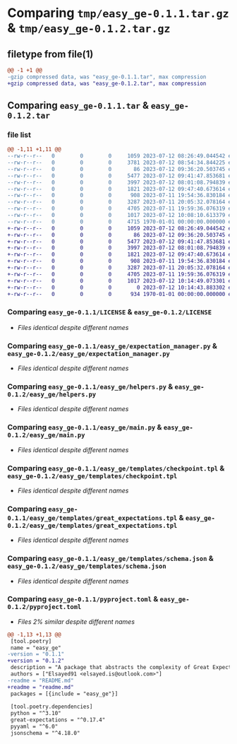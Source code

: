 # Comparing `tmp/easy_ge-0.1.1.tar.gz` & `tmp/easy_ge-0.1.2.tar.gz`

## filetype from file(1)

```diff
@@ -1 +1 @@
-gzip compressed data, was "easy_ge-0.1.1.tar", max compression
+gzip compressed data, was "easy_ge-0.1.2.tar", max compression
```

## Comparing `easy_ge-0.1.1.tar` & `easy_ge-0.1.2.tar`

### file list

```diff
@@ -1,11 +1,11 @@
--rw-r--r--   0        0        0     1059 2023-07-12 08:26:49.044542 easy_ge-0.1.1/LICENSE
--rw-r--r--   0        0        0     3781 2023-07-12 08:54:34.844225 easy_ge-0.1.1/README.md
--rw-r--r--   0        0        0       86 2023-07-12 09:36:20.503745 easy_ge-0.1.1/easy_ge/__init__.py
--rw-r--r--   0        0        0     5477 2023-07-12 09:41:47.853681 easy_ge-0.1.1/easy_ge/expectation_manager.py
--rw-r--r--   0        0        0     3997 2023-07-12 08:01:08.794839 easy_ge-0.1.1/easy_ge/helpers.py
--rw-r--r--   0        0        0     1821 2023-07-12 09:47:40.673614 easy_ge-0.1.1/easy_ge/main.py
--rw-r--r--   0        0        0      908 2023-07-11 19:54:36.830184 easy_ge-0.1.1/easy_ge/templates/checkpoint.tpl
--rw-r--r--   0        0        0     3287 2023-07-11 20:05:32.078164 easy_ge-0.1.1/easy_ge/templates/great_expectations.tpl
--rw-r--r--   0        0        0     4705 2023-07-11 19:59:36.076319 easy_ge-0.1.1/easy_ge/templates/schema.json
--rw-r--r--   0        0        0     1017 2023-07-12 10:08:10.613379 easy_ge-0.1.1/pyproject.toml
--rw-r--r--   0        0        0     4715 1970-01-01 00:00:00.000000 easy_ge-0.1.1/PKG-INFO
+-rw-r--r--   0        0        0     1059 2023-07-12 08:26:49.044542 easy_ge-0.1.2/LICENSE
+-rw-r--r--   0        0        0       86 2023-07-12 09:36:20.503745 easy_ge-0.1.2/easy_ge/__init__.py
+-rw-r--r--   0        0        0     5477 2023-07-12 09:41:47.853681 easy_ge-0.1.2/easy_ge/expectation_manager.py
+-rw-r--r--   0        0        0     3997 2023-07-12 08:01:08.794839 easy_ge-0.1.2/easy_ge/helpers.py
+-rw-r--r--   0        0        0     1821 2023-07-12 09:47:40.673614 easy_ge-0.1.2/easy_ge/main.py
+-rw-r--r--   0        0        0      908 2023-07-11 19:54:36.830184 easy_ge-0.1.2/easy_ge/templates/checkpoint.tpl
+-rw-r--r--   0        0        0     3287 2023-07-11 20:05:32.078164 easy_ge-0.1.2/easy_ge/templates/great_expectations.tpl
+-rw-r--r--   0        0        0     4705 2023-07-11 19:59:36.076319 easy_ge-0.1.2/easy_ge/templates/schema.json
+-rw-r--r--   0        0        0     1017 2023-07-12 10:14:49.073301 easy_ge-0.1.2/pyproject.toml
+-rw-r--r--   0        0        0        0 2023-07-12 10:14:43.883302 easy_ge-0.1.2/readme.md
+-rw-r--r--   0        0        0      934 1970-01-01 00:00:00.000000 easy_ge-0.1.2/PKG-INFO
```

### Comparing `easy_ge-0.1.1/LICENSE` & `easy_ge-0.1.2/LICENSE`

 * *Files identical despite different names*

### Comparing `easy_ge-0.1.1/easy_ge/expectation_manager.py` & `easy_ge-0.1.2/easy_ge/expectation_manager.py`

 * *Files identical despite different names*

### Comparing `easy_ge-0.1.1/easy_ge/helpers.py` & `easy_ge-0.1.2/easy_ge/helpers.py`

 * *Files identical despite different names*

### Comparing `easy_ge-0.1.1/easy_ge/main.py` & `easy_ge-0.1.2/easy_ge/main.py`

 * *Files identical despite different names*

### Comparing `easy_ge-0.1.1/easy_ge/templates/checkpoint.tpl` & `easy_ge-0.1.2/easy_ge/templates/checkpoint.tpl`

 * *Files identical despite different names*

### Comparing `easy_ge-0.1.1/easy_ge/templates/great_expectations.tpl` & `easy_ge-0.1.2/easy_ge/templates/great_expectations.tpl`

 * *Files identical despite different names*

### Comparing `easy_ge-0.1.1/easy_ge/templates/schema.json` & `easy_ge-0.1.2/easy_ge/templates/schema.json`

 * *Files identical despite different names*

### Comparing `easy_ge-0.1.1/pyproject.toml` & `easy_ge-0.1.2/pyproject.toml`

 * *Files 2% similar despite different names*

```diff
@@ -1,13 +1,13 @@
 [tool.poetry]
 name = "easy_ge"
-version = "0.1.1"
+version = "0.1.2"
 description = "A package that abstracts the complexity of Great Expectations away. At least for straight forward use cases."
 authors = ["Elsayed91 <elsayed.is@outlook.com>"]
-readme = "README.md"
+readme = "readme.md"
 packages = [{include = "easy_ge"}]
 
 [tool.poetry.dependencies]
 python = "^3.10"
 great-expectations = "^0.17.4"
 pyyaml = "^6.0"
 jsonschema = "^4.18.0"
```

